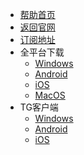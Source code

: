 * [帮助首页](/)
* [返回官网](/)
* [订阅地址](/)
* 全平台下载
    * [Windows](/) 
    * [Android](/)
    * [iOS](/)
    * [MacOS](/)
* TG客户端
    * [Windows](/)
    * [Android](/)
    * [iOS](/)
